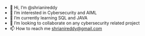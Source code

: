 - 👋 Hi, I’m @shrianireddy
- 👀 I’m interested in Cybersecurity and AIML
- 🌱 I’m currently learning SQL and JAVA
- 💞️ I’m looking to collaborate on any cybersecurity related project
- 📫 How to reach me shrianireddy@gmail.com

